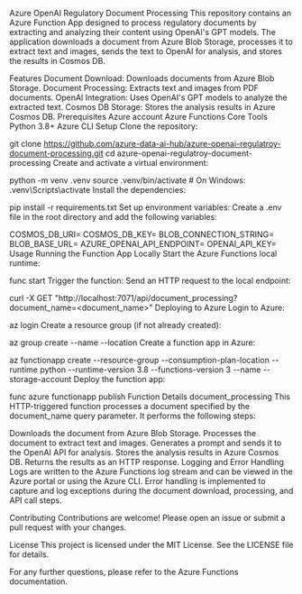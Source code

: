 Azure OpenAI Regulatory Document Processing
This repository contains an Azure Function App designed to process regulatory documents by extracting and analyzing their content using OpenAI's GPT models. The application downloads a document from Azure Blob Storage, processes it to extract text and images, sends the text to OpenAI for analysis, and stores the results in Cosmos DB.

Features
Document Download: Downloads documents from Azure Blob Storage.
Document Processing: Extracts text and images from PDF documents.
OpenAI Integration: Uses OpenAI's GPT models to analyze the extracted text.
Cosmos DB Storage: Stores the analysis results in Azure Cosmos DB.
Prerequisites
Azure account
Azure Functions Core Tools
Python 3.8+
Azure CLI
Setup
Clone the repository:

git clone https://github.com/azure-data-ai-hub/azure-openai-regulatroy-document-processing.git
cd azure-openai-regulatroy-document-processing
Create and activate a virtual environment:

python -m venv .venv
source .venv/bin/activate  # On Windows: .venv\Scripts\activate
Install the dependencies:

pip install -r requirements.txt
Set up environment variables:
Create a .env file in the root directory and add the following variables:

COSMOS_DB_URI=<your-cosmos-db-uri>
COSMOS_DB_KEY=<your-cosmos-db-key>
BLOB_CONNECTION_STRING=<your-blob-connection-string>
BLOB_BASE_URL=<your-blob-base-url>
AZURE_OPENAI_API_ENDPOINT=<your-openai-api-endpoint>
OPENAI_API_KEY=<your-openai-api-key>
Usage
Running the Function App Locally
Start the Azure Functions local runtime:

func start
Trigger the function:
Send an HTTP request to the local endpoint:

curl -X GET "http://localhost:7071/api/document_processing?document_name=<document_name>"
Deploying to Azure
Login to Azure:

az login
Create a resource group (if not already created):

az group create --name <resource-group-name> --location <location>
Create a function app in Azure:

az functionapp create --resource-group <resource-group-name> --consumption-plan-location <location> --runtime python --runtime-version 3.8 --functions-version 3 --name <function-app-name> --storage-account <storage-account-name>
Deploy the function app:

func azure functionapp publish <function-app-name>
Function Details
document_processing
This HTTP-triggered function processes a document specified by the document_name query parameter. It performs the following steps:

Downloads the document from Azure Blob Storage.
Processes the document to extract text and images.
Generates a prompt and sends it to the OpenAI API for analysis.
Stores the analysis results in Azure Cosmos DB.
Returns the results as an HTTP response.
Logging and Error Handling
Logs are written to the Azure Functions log stream and can be viewed in the Azure portal or using the Azure CLI. Error handling is implemented to capture and log exceptions during the document download, processing, and API call steps.

Contributing
Contributions are welcome! Please open an issue or submit a pull request with your changes.

License
This project is licensed under the MIT License. See the LICENSE file for details.

For any further questions, please refer to the Azure Functions documentation.
